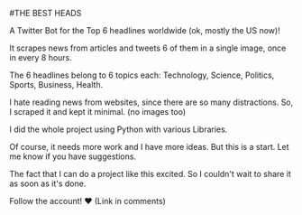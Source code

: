 #THE BEST HEADS

A Twitter Bot for the Top 6 headlines worldwide (ok, mostly the US now)!

It scrapes news from articles and tweets 6 of them in a single image, once in every 8 hours.

The 6 headlines belong to 6 topics each: Technology, Science, Politics, Sports, Business, Health.

I hate reading news from websites, since there are so many distractions. So, I scraped it and kept it minimal. (no images too)

I did the whole project using Python with various Libraries.

Of course, it needs more work and I have more ideas. But this is a start. Let me know if you have suggestions.

The fact that I can do a project like this excited. So I couldn't wait to share it as soon as it's done.

Follow the account! ❤️ (Link in comments)
